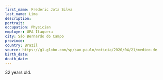 ```yaml
---
first_name: Frederic Jota Silva
last_name: Lima
description: 
portrait: 
occupation: Physician
employer: UPA Itaquera
city: São Bernardo do Campo
province: 
country: Brazil
source: https://g1.globo.com/sp/sao-paulo/noticia/2020/04/21/medico-de-32-anos-que-atendia-em-upas-da-zona-leste-de-sp-e-do-abc-morre-com-suspeita-de-coronavirus.ghtml
birth_date: 
death_date: 
---
```


32 years old.